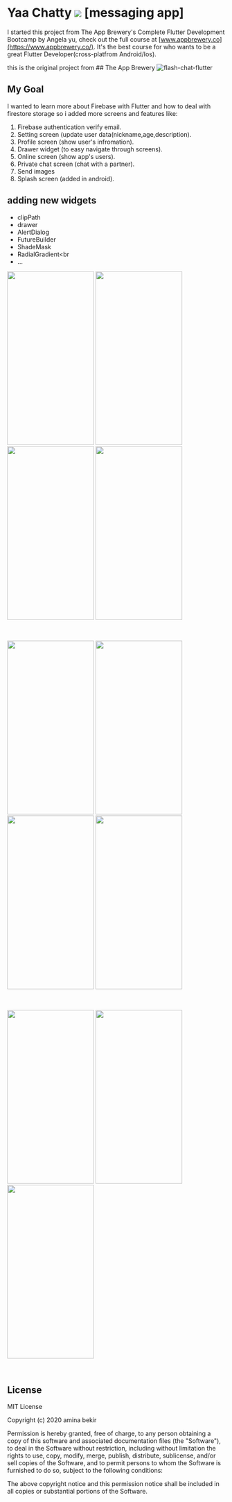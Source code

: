 

# Yaa Chatty ![](https://github.com/am1994/YaaChatty/blob/master/icons8-weixin-64.png) [messaging app]

I started this project from The App Brewery's Complete Flutter Development Bootcamp by Angela yu, 
check out the full course at [www.appbrewery.co](https://www.appbrewery.co/). It's the best course for who wants to  be a great Flutter Developer(cross-platfrom Android/Ios).

this is the original project from ## The App Brewery ![flash-chat-flutter](https://github.com/londonappbrewery/flash-chat-flutter)

## My Goal

I wanted to learn more about Firebase with  Flutter and how to deal with firestore storage so i added more screens and features like:<br/>

1. Firebase authentication verify email. <br/>
2. Setting screen (update user data(nickname,age,description).<br/>
3. Profile screen (show user's infromation).<br/>
4. Drawer widget (to easy navigate through screens).<br/>
5. Online screen (show app's users).<br/>
6. Private chat screen (chat with a partner).<br/>
7. Send images <br/>
8. Splash screen (added in android).<br/>


## adding new widgets

 * clipPath<br/>
 * drawer<br/>
 * AlertDialog<br/>
 * FutureBuilder<br/>
 * ShadeMask<br/>
 * RadialGradient<br 
 * ...<br/>
 <p float="left">
 <img src="https://github.com/am1994/YaaChatty/blob/master/Screenshot_20200418-021232.jpg"  width="200" height="400" > 
 <img src="https://github.com/am1994/YaaChatty/blob/master/Screenshot_20200418-021240.jpg"  width="200" height="400"> 
 <img src="https://github.com/am1994/YaaChatty/blob/master/Screenshot_20200418-021250.jpg"  width="200" height="400">
 <img src="https://github.com/am1994/YaaChatty/blob/master/register.jpg"  width="200" height="400">
  </p></br>
  <p float="left">
 <img src="https://github.com/am1994/YaaChatty/blob/master/Screenshot_20200418-021445.jpg" width="200" height="400"> 
 <img src="https://github.com/am1994/YaaChatty/blob/master/Screenshot_20200418-021457.jpg"  width="200" height="400"> 
 <img src="https://github.com/am1994/YaaChatty/blob/master/Screenshot_20200418-021503.jpg" width="200" height="400">
 <img src="https://github.com/am1994/YaaChatty/blob/master/Screenshot_20200418-021510.jpg"  width="200" height="400"> 
</p></br>
<p float="left">
 <img src="https://github.com/am1994/YaaChatty/blob/master/online.jpg" width="200" height="400">
 <img src="https://github.com/am1994/YaaChatty/blob/master/chat_screen.jpg" width="200" height="400"> 
 <img src="https://github.com/am1994/YaaChatty/blob/master/public_chat_screen.jpg" width="200" height="400"> 
 </p></br>


 
 
 
## License

MIT License

Copyright (c) 2020 amina bekir

Permission is hereby granted, free of charge, to any person obtaining a copy
of this software and associated documentation files (the "Software"), to deal
in the Software without restriction, including without limitation the rights
to use, copy, modify, merge, publish, distribute, sublicense, and/or sell
copies of the Software, and to permit persons to whom the Software is
furnished to do so, subject to the following conditions:

The above copyright notice and this permission notice shall be included in all
copies or substantial portions of the Software.


